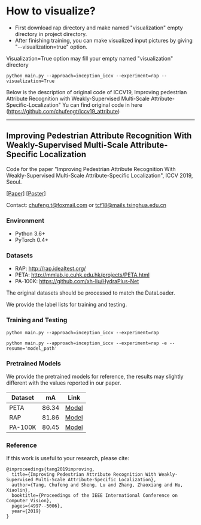 # How to visualize?

- First download rap directory and make named "visualization" empty directory in project directory.
- After finishing training, you can make visualized input pictures by giving "--visualization=true" option.

Visualization=True option may fill your empty named "visualization" directory

```
python main.py --approach=inception_iccv --experiment=rap --visualization=True
```

Below is the description of original code of ICCV19, Improving pedestrian Attribute Recognition with Weakly-Supervised Multi-Scale Attribute-Specific-Localization"
Yu can find original code in here (https://github.com/chufengt/iccv19_attribute)

--------------------

## Improving Pedestrian Attribute Recognition With Weakly-Supervised Multi-Scale Attribute-Specific Localization

Code for the paper "Improving Pedestrian Attribute Recognition With Weakly-Supervised Multi-Scale Attribute-Specific Localization", ICCV 2019, Seoul.

[[Paper]](https://arxiv.org/abs/1910.04562) [[Poster]](https://chufengt.github.io/publication/pedestrian-attribute/iccv_poster_id2029.pdf)

Contact: chufeng.t@foxmail.com or tcf18@mails.tsinghua.edu.cn

### Environment

- Python 3.6+
- PyTorch 0.4+

### Datasets

- RAP: http://rap.idealtest.org/
- PETA: http://mmlab.ie.cuhk.edu.hk/projects/PETA.html
- PA-100K: https://github.com/xh-liu/HydraPlus-Net

The original datasets should be processed to match the DataLoader.

We provide the label lists for training and testing.

### Training and Testing

```
python main.py --approach=inception_iccv --experiment=rap
```

```
python main.py --approach=inception_iccv --experiment=rap -e --resume='model_path'
```

### Pretrained Models

We provide the pretrained models for reference, the results may slightly different with the values reported in our paper.

| Dataset | mA    | Link                                                         |
| ------- | ----- | ------------------------------------------------------------ |
| PETA    | 86.34 | [Model](https://drive.google.com/file/d/1cvX43Qn_vydzT_jnmgwYUUe9hIA161PH/view?usp=sharing) |
| RAP     | 81.86 | [Model](https://drive.google.com/file/d/15paMK0-rKDsuzptDPK5kH2JuL8QO0HyS/view?usp=sharing) |
| PA-100K | 80.45 | [Model](https://drive.google.com/file/d/1xIw3jpvE1pDC3U464kcFJ58iSKCRNQ63/view?usp=sharing) |

### Reference

If this work is useful to your research, please cite:

```
@inproceedings{tang2019improving,
  title={Improving Pedestrian Attribute Recognition With Weakly-Supervised Multi-Scale Attribute-Specific Localization},
  author={Tang, Chufeng and Sheng, Lu and Zhang, Zhaoxiang and Hu, Xiaolin},
  booktitle={Proceedings of the IEEE International Conference on Computer Vision},
  pages={4997--5006},
  year={2019}
}
```
